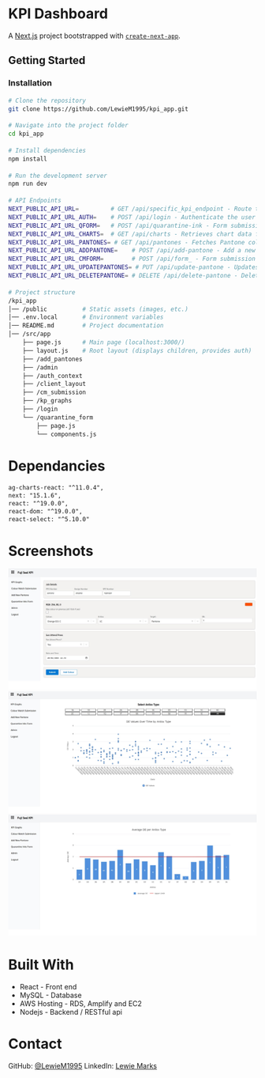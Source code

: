 # KPI Dashboard

A [Next.js](https://nextjs.org) project bootstrapped with [`create-next-app`](https://nextjs.org/docs/app/api-reference/cli/create-next-app).

## Getting Started

### Installation

```bash
# Clone the repository
git clone https://github.com/LewieM1995/kpi_app.git

# Navigate into the project folder
cd kpi_app

# Install dependencies
npm install

# Run the development server
npm run dev

# API Endpoints
NEXT_PUBLIC_API_URL=         # GET /api/specific_kpi_endpoint - Route to controllers for specific KPIs
NEXT_PUBLIC_API_URL_AUTH=    # POST /api/login - Authenticate the user
NEXT_PUBLIC_API_URL_QFORM=   # POST /api/quarantine-ink - Form submission for quarantine_form
NEXT_PUBLIC_API_URL_CHARTS=  # GET /api/charts - Retrieves chart data for visualization
NEXT_PUBLIC_API_URL_PANTONES= # GET /api/pantones - Fetches Pantone color information
NEXT_PUBLIC_API_URL_ADDPANTONE=    # POST /api/add-pantone - Add a new Pantone color
NEXT_PUBLIC_API_URL_CMFORM=        # POST /api/form_ - Form submission for cm_submission
NEXT_PUBLIC_API_URL_UPDATEPANTONES= # PUT /api/update-pantone - Updates Pantone color record
NEXT_PUBLIC_API_URL_DELETEPANTONE= # DELETE /api/delete-pantone - Deletes Pantone color record

# Project structure
/kpi_app
│── /public          # Static assets (images, etc.)
│── .env.local       # Environment variables
│── README.md        # Project documentation
│── /src/app
    ├── page.js      # Main page (localhost:3000/)
    ├── layout.js    # Root layout (displays children, provides auth)
    ├── /add_pantones
    ├── /admin
    ├── /auth_context
    ├── /client_layout
    ├── /cm_submission
    ├── /kp_graphs
    ├── /login
    └── /quarantine_form
        ├── page.js
        └── components.js

```

# Dependancies
    ag-charts-react: "^11.0.4",
    next: "15.1.6",
    react: "^19.0.0",
    react-dom: "^19.0.0",
    react-select: "^5.10.0"

# Screenshots
![Data Collection Page](public/kpi-screenshot-01.jpg)
![Scatter Graph](public/kpi-screenshot-02.jpg)
![Bar Graph ](public/kpi-screenshot-03.jpg)

# Built With
+ React - Front end
+ MySQL - Database
+ AWS Hosting - RDS, Amplify and EC2
+ Nodejs - Backend / RESTful api


# Contact
GitHub: [@LewieM1995](https://github.com/LewieM1995)
LinkedIn: [Lewie Marks](https://www.linkedin.com/in/lewie-marks-b84504124/)